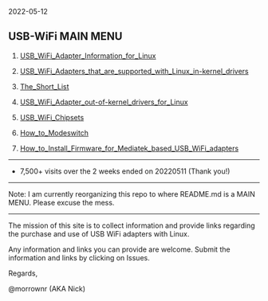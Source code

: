 2022-05-12

## USB-WiFi MAIN MENU

1. [USB_WiFi_Adapter_Information_for_Linux](https://github.com/morrownr/USB-WiFi/blob/main/home/USB_WiFi_Adapter_Information_for_Linux.md)

2. [USB_WiFi_Adapters_that_are_supported_with_Linux_in-kernel_drivers](https://github.com/morrownr/USB-WiFi/blob/main/home/USB_WiFi_Adapters_that_are_supported_with_Linux_in-kernel_drivers.md)

3. [The_Short_List](https://github.com/morrownr/USB-WiFi/blob/main/home/The_Short_List.md)

3. [USB_WiFi_Adapter_out-of-kernel_drivers_for_Linux](https://github.com/morrownr/USB-WiFi/blob/main/home/USB_WiFi_Adapter_out-of-kernel_drivers_for_Linux.md)

4. [USB_WiFi_Chipsets](https://github.com/morrownr/USB-WiFi/blob/main/home/USB_WiFi_Chipsets.md)

5. [How_to_Modeswitch](https://github.com/morrownr/USB-WiFi/blob/main/home/How_to_Modeswitch.md)

6. [How_to_Install_Firmware_for_Mediatek_based_USB_WiFi_adapters](https://github.com/morrownr/USB-WiFi/blob/main/home/How_to_Install_Firmware_for_Mediatek_based_USB_WiFi_adapters.md)


-----

- 7,500+ visits over the 2 weeks ended on 20220511 (Thank you!)

-----

Note: I am currently reorganizing this repo to where README.md is a MAIN MENU. Please excuse the mess.

-----

The mission of this site is to collect information and provide links regarding the purchase and use of USB WiFi adapters with Linux.

Any information and links you can provide are welcome. Submit the information and links by clicking on Issues.

Regards,

@morrownr (AKA Nick)
